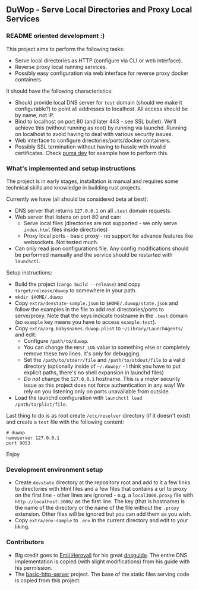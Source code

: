 ## DuWop - Serve Local Directories and Proxy Local Services

### README oriented development :)

This project aims to perform the following tasks:

* Serve local directories as HTTP (configure via CLI or web interface).
* Reverse proxy local running services.
* Possibly easy configuration via web interface for reverse proxy docker
  containers.

It should have the following characteristics:

* Should provide local DNS server for `test` domain (should we make it
  configurable?) to point all addresses to localhost. All access should be by
  name, not IP.
* Bind to localhost on port 80 (and later 443 - see SSL bullet). We'll achieve
  this (without running as root) by running via launchd. Running on localhost to
  avoid having to deal with various security issues.
* Web interface to configure directories/ports/docker containers.
* Possibly SSL termination without having to hassle with invalid certificates.
  Check [puma dev][pd] for example how to perform this.

### What's implemented and setup instructions

The project is in early stages, installation is manual and requires some
technical skills and knowledge in building rust projects.

Currently we have (all should be considered beta at best):

* DNS server that returns `127.0.0.1` on all `.test` domain requests.
* Web server that listens on port 80 and can:
    * Serve local files (directories are not supported - we only serve
      `index.html` files inside directories)
    * Proxy local ports - basic proxy - no support for advance features like
      websockets. Not tested much.
* Can only read json configurations file. Any config modifications should be
  performed manually and the service should be restarted with `launchctl`.

Setup instructions:

* Build the project (`cargo build --release`) and copy `target/release/duwop` to
  somewhere in your path.
* `mkdir $HOME/.duwop`
* Copy `extra/devstate-sample.json` to `$HOME/.duwop/state.json` and follow the
  examples in the file to add real directories/ports to serve/proxy. Note that
  the keys indicate hostname in the `.test` domain (so `example` key means you
  have to access `example.test`).
* Copy `extra/org.babysnakes.duwop.plist` to `~/Library/LaunchAgents/` and edit:
    * Configure `/path/to/duwop`.
    * You can change the `RUST_LOG` value to something else or completely remove
      these two lines. It's only for debugging.
    * Set the `/path/to/stderr/file` and `/path/to/stdout/file` to a valid
      directory (optionally inside of `~/.duwop/` - I think you have to put
      explicit paths, there's no shell expansion in launchd files)
    * *Do not* change the `127.0.0.1` hostname. This is a _major_ security issue
      as this project does not force authentication in any way! We rely on you
      listening only on ports unavailable from outside.
* Load the launchd configuration with `launchctl load /path/to/plist/file`.

Last thing to do is as root create `/etc/resolver` directory (if it doesn't
exist) and create a `test` file with the following content:

```
# duwop
nameserver 127.0.0.1
port 9053
```

Enjoy

### Development environment setup

* Create `devstate` directory at the repository root and add to it a few links
  to directories with html files and a few files that contains a url to proxy on
  the first line - other lines are ignored - e.g. a `local3000.proxy` file with
  `http://localhost:3000/` as the first line. The key (that is hostname) is the
  name of the directory or the name of the file without the `.proxy` extension.
  Other files will be ignored but you can add them as you wish.
* Copy `extra/env-sample` to `.env` in the current directory and edit to your
  liking.

### Contributors

* Big credit goes to [Emil Hernvall][emil] for his great [dnsguide][]. The
  entire DNS implementation is copied (with slight modifications) from his guide
  with his permission.
* The [basic-http-server][bhttp] project. The base of the static files serving
  code is copied from this project.


[pd]: https://github.com/puma/puma-dev
[emil]: https://github.com/EmilHernvall
[dnsguide]: https://github.com/EmilHernvall/dnsguide
[bhttp]: https://github.com/brson/basic-http-server
